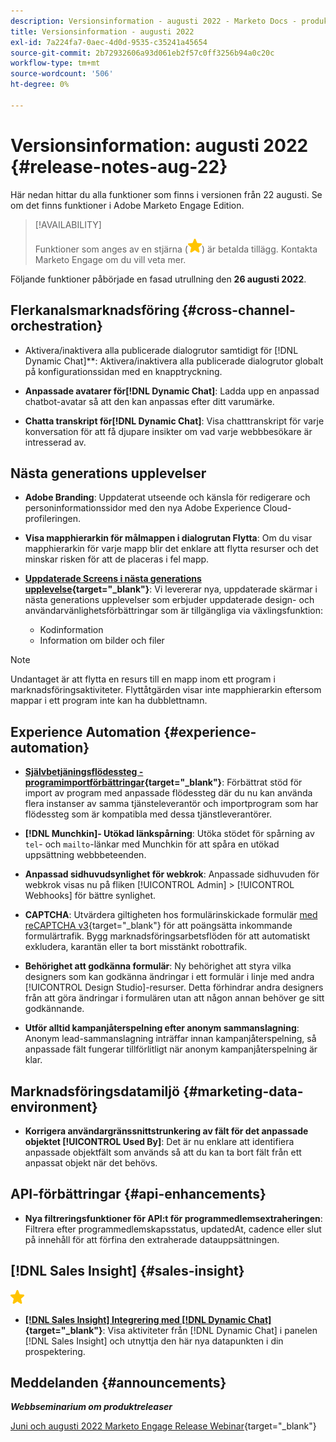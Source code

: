 ```yaml
---
description: Versionsinformation - augusti 2022 - Marketo Docs - produktdokumentation
title: Versionsinformation - augusti 2022
exl-id: 7a224fa7-0aec-4d0d-9535-c35241a45654
source-git-commit: 2b72932606a93d061eb2f57c0ff3256b94a0c20c
workflow-type: tm+mt
source-wordcount: '506'
ht-degree: 0%

---
```


# Versionsinformation: augusti 2022 {#release-notes-aug-22}

Här nedan hittar du alla funktioner som finns i versionen från 22 augusti. Se om det finns funktioner i Adobe Marketo Engage Edition.

>[!AVAILABILITY]
>
>Funktioner som anges av en stjärna (![stjärna](assets/yellow-star.png)) är betalda tillägg. Kontakta Marketo Engage om du vill veta mer.

Följande funktioner påbörjade en fasad utrullning den **26 augusti 2022**.

## Flerkanalsmarknadsföring {#cross-channel-orchestration}

* Aktivera/inaktivera alla publicerade dialogrutor samtidigt för [!DNL Dynamic Chat]**: Aktivera/inaktivera alla publicerade dialogrutor globalt på konfigurationssidan med en knapptryckning.

* **Anpassade avatarer för[!DNL Dynamic Chat]**: Ladda upp en anpassad chatbot-avatar så att den kan anpassas efter ditt varumärke.

* **Chatta transkript för[!DNL Dynamic Chat]**: Visa chatttranskript för varje konversation för att få djupare insikter om vad varje webbbesökare är intresserad av.

## Nästa generations upplevelser

* **Adobe Branding**: Uppdaterat utseende och känsla för redigerare och personinformationssidor med den nya Adobe Experience Cloud-profileringen.

* **Visa mapphierarkin för målmappen i dialogrutan Flytta**: Om du visar mapphierarkin för varje mapp blir det enklare att flytta resurser och det minskar risken för att de placeras i fel mapp.

* **[Uppdaterade Screens i nästa generations upplevelse](/help/marketo/product-docs/marketo-engage-modern-ux/toggle-switch.md){target="_blank"}**: Vi levererar nya, uppdaterade skärmar i nästa generations upplevelser som erbjuder uppdaterade design- och användarvänlighetsförbättringar som är tillgängliga via växlingsfunktion:

   * Kodinformation
   * Information om bilder och filer

>[!NOTE]
>
>Undantaget är att flytta en resurs till en mapp inom ett program i marknadsföringsaktiviteter. Flyttåtgärden visar inte mapphierarkin eftersom mappar i ett program inte kan ha dubblettnamn.

## Experience Automation {#experience-automation}

* **[Självbetjäningsflödessteg - programimportförbättringar](/help/marketo/product-docs/core-marketo-concepts/smart-campaigns/flow-actions/flow-step-service.md){target="_blank"}**: Förbättrat stöd för import av program med anpassade flödessteg där du nu kan använda flera instanser av samma tjänsteleverantör och importprogram som har flödessteg som är kompatibla med dessa tjänstleverantörer.

* **[!DNL Munchkin]- Utökad länkspårning**: Utöka stödet för spårning av `tel`- och `mailto`-länkar med Munchkin för att spåra en utökad uppsättning webbbeteenden.

* **Anpassad sidhuvudsynlighet för webkrok**: Anpassade sidhuvuden för webkrok visas nu på fliken [!UICONTROL Admin] > [!UICONTROL Webhooks] för bättre synlighet.

* **CAPTCHA**: Utvärdera giltigheten hos formulärinskickade formulär [med reCAPTCHA v3](/help/marketo/product-docs/demand-generation/forms/using-captcha/enable-captcha-in-marketo-forms.md){target="_blank"} för att poängsätta inkommande formulärtrafik. Bygg marknadsföringsarbetsflöden för att automatiskt exkludera, karantän eller ta bort misstänkt robottrafik.

* **Behörighet att godkänna formulär**: Ny behörighet att styra vilka designers som kan godkänna ändringar i ett formulär i linje med andra [!UICONTROL Design Studio]-resurser. Detta förhindrar andra designers från att göra ändringar i formulären utan att någon annan behöver ge sitt godkännande.

* **Utför alltid kampanjåterspelning efter anonym sammanslagning**: Anonym lead-sammanslagning inträffar innan kampanjåterspelning, så anpassade fält fungerar tillförlitligt när anonym kampanjåterspelning är klar.

## Marknadsföringsdatamiljö {#marketing-data-environment}

* **Korrigera användargränssnittstrunkering av fält för det anpassade objektet [!UICONTROL Used By]**: Det är nu enklare att identifiera anpassade objektfält som används så att du kan ta bort fält från ett anpassat objekt när det behövs.

## API-förbättringar {#api-enhancements}

* **Nya filtreringsfunktioner för API:t för programmedlemsextraheringen**: Filtrera efter programmedlemskapsstatus, updatedAt, cadence eller slut på innehåll för att förfina den extraherade datauppsättningen.

## [!DNL Sales Insight] {#sales-insight}

![(stjärna)](assets/yellow-star.png)

* **[[!DNL Sales Insight] Integrering med [!DNL Dynamic Chat]](/help/marketo/product-docs/marketo-sales-insight/msi-for-salesforce/features/dynamic-chat-integration.md){target="_blank"}**: Visa aktiviteter från [!DNL Dynamic Chat] i panelen [!DNL Sales Insight] och utnyttja den här nya datapunkten i din prospektering.

## Meddelanden {#announcements}

**_Webbseminarium om produktreleaser_**

[Juni och augusti 2022 Marketo Engage Release Webinar](https://engage.marketo.com/2022_June_August_Release_Webinar_OnDemandPage.html){target="_blank"}
